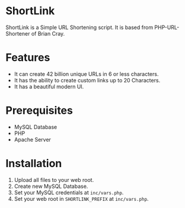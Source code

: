 # ShortLink
ShortLink is a Simple URL Shortening script. It is based from PHP-URL-Shortener of Brian Cray.

# Features
- It can  create 42 billion unique URLs in 6 or less characters.
- It has the ability to create custom links up to 20 Characters.
- It has a beautiful modern UI.

# Prerequisites
- MySQL Database
- PHP
- Apache Server

# Installation
1) Upload all files to your web root.
2) Create new MySQL Database.
3) Set your MySQL credentials at `inc/vars.php`.
4) Set your web root in `SHORTLINK_PREFIX` at `inc/vars.php`.
